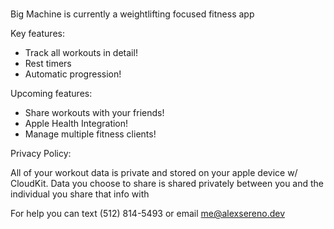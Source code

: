 # 

Big Machine is currently a weightlifting focused fitness app 

Key features:
- Track all workouts in detail!
- Rest timers
- Automatic progression!

Upcoming features:
- Share workouts with your friends!
- Apple Health Integration!
- Manage multiple fitness clients!

Privacy Policy:

All of your workout data is private and stored on your apple device w/ CloudKit.
Data you choose to share is shared privately between you and the individual you share that info with

For help you can text (512) 814-5493 or email me@alexsereno.dev
